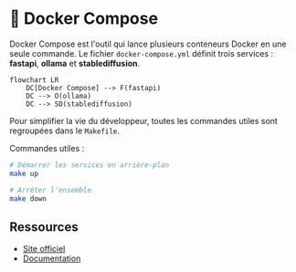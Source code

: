 # 🐳 Docker Compose

Docker Compose est l'outil qui lance plusieurs conteneurs Docker en une seule commande.
Le fichier `docker-compose.yml` définit trois services : **fastapi**, **ollama** et **stablediffusion**.

```mermaid
flowchart LR
    DC[Docker Compose] --> F(fastapi)
    DC --> O(ollama)
    DC --> SD(stablediffusion)
```

Pour simplifier la vie du développeur, toutes les commandes utiles sont regroupées dans le `Makefile`.

Commandes utiles :
```bash
# Démarrer les services en arrière-plan
make up

# Arrêter l'ensemble
make down
```

## Ressources
- [Site officiel](https://www.docker.com/)
- [Documentation](https://docs.docker.com/compose/)
